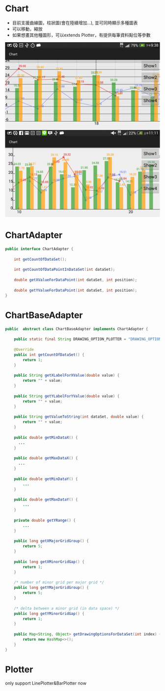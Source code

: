 # Chart

* 目前支援曲線圖，柱狀圖(會在陸續增加...), 並可同時顯示多種圖表
* 可以移動，縮放
* 如果想畫其他種圖形，可以extends Plotter，有提供每筆資料點位等參數

![Screenshot](https://github.com/cuber5566/Chart/blob/master/app/src/main/res/drawable-mdpi/chart_pic1.jpg)
![Screenshot](https://github.com/cuber5566/Chart/blob/master/app/src/main/res/drawable-mdpi/chart_pic2.jpg)
# ChartAdapter
``` java
public interface ChartAdapter {

    int getCountOfDataSet();

    int getCountOfDataPointInDataSet(int dataSet);

    double getXValueForDataPoint(int dataSet, int position);

    double getYValueForDataPoint(int dataSet, int position);
}

```
# ChartBaseAdapter
``` java
public  abstract class ChartBaseAdapter implements ChartAdapter {

    public static final String DRAWING_OPTION_PLOTTER = "DRAWING_OPTION_PLOTTER";

    @Override
    public int getCountOfDataSet() {
        return 1;
    }

    public String getXLabelForXValue(double value) {
        return "" + value;
    }

    public String getYLabelForYValue(double value) {
        return "" + value;
    }

    public String getValueToString(int dataSet, double value) {
        return "" + value;
    }

    public double getMinDataX() {
      ...
    }

    public double getMaxDataX() {
      ...
    }

    public double getMinDataY() {
        ...
    }

    public double getMaxDataY() {
        ...
    }

    private double getYRange() {
        ...
    }

    public long getXMajorGridGroup() {
        return 5;
    }

    public long getXMinorGridGap() {
        return 1;
    }

    /* number of minor grid per major grid */
    public long getYMajorGridGroup() {
        return 5;
    }

    /* delta between a minor grid (in data space) */
    public long getYMinorGridGap() {
        return 1;
    }

    public Map<String, Object> getDrawingOptionsForDataSet(int index) {
        return new HashMap<>();
    }
}
```
# Plotter

only support LinePlotter&BarPlotter now
